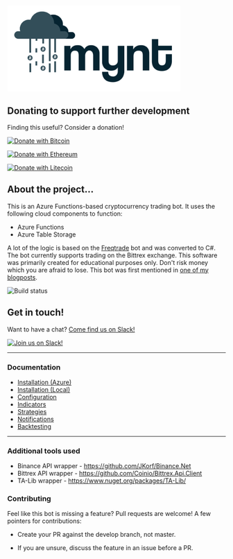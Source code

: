 <img src="https://raw.githubusercontent.com/sthewissen/Mynt/master/img/myntlogo.png" alt="Mynt" width="400" />

## Donating to support further development

Finding this useful? Consider a donation!

[![Donate with Bitcoin](https://en.cryptobadges.io/badge/small/17AM4MFXuyC72HSur44foWBxSDGUPgZJwD)](https://en.cryptobadges.io/donate/17AM4MFXuyC72HSur44foWBxSDGUPgZJwD)

[![Donate with Ethereum](https://en.cryptobadges.io/badge/small/0xa6281eb66b919cfa471dc304d326588844fc1228)](https://en.cryptobadges.io/donate/0xa6281eb66b919cfa471dc304d326588844fc1228)

[![Donate with Litecoin](https://en.cryptobadges.io/badge/small/LZ2sL2ZSWLCoG2X39SzEaqXSYTDL7k9Wpz)](https://en.cryptobadges.io/donate/LZ2sL2ZSWLCoG2X39SzEaqXSYTDL7k9Wpz)


## About the project...
This is an Azure Functions-based cryptocurrency trading bot. It uses the following cloud components to function:

- Azure Functions
- Azure Table Storage

A lot of the logic is based on the [Freqtrade] bot and was converted to C#. The bot currently supports trading on the Bittrex exchange. This software was primarily created for educational purposes only. Don't risk money which you are afraid to lose. This bot was first mentioned in [one of my blogposts].

![Build status](https://sthewissen.visualstudio.com/_apis/public/build/definitions/c865956c-413b-4c44-b678-45d3026ae0b0/20/badge)

## Get in touch!

Want to have a chat? [Come find us on Slack!]

<a href="https://join.slack.com/t/mynt-bot/signup"><img src="https://upload.wikimedia.org/wikipedia/commons/b/b9/Slack_Technologies_Logo.svg" alt="Join us on Slack!" width="100" /></a>

---

### Documentation

* [Installation (Azure)](https://github.com/sthewissen/Mynt/wiki/Installation-(Azure))
* [Installation (Local)](https://github.com/sthewissen/Mynt/wiki/Installation-(Local))
* [Configuration](https://github.com/sthewissen/Mynt/wiki/Configuration)
* [Indicators](https://github.com/sthewissen/Mynt/wiki/Indicators)
* [Strategies](https://github.com/sthewissen/Mynt/wiki/Strategies)
* [Notifications](https://github.com/sthewissen/Mynt/wiki/Notifications)
* [Backtesting](https://github.com/sthewissen/Mynt/wiki/Backtesting)

---

### Additional tools used

- Binance API wrapper - https://github.com/JKorf/Binance.Net
- Bittrex API wrapper - https://github.com/Coinio/Bittrex.Api.Client
- TA-Lib wrapper - https://www.nuget.org/packages/TA-Lib/

### Contributing

Feel like this bot is missing a feature? Pull requests are welcome! A few pointers for contributions:

- Create your PR against the develop branch, not master.
- If you are unsure, discuss the feature in an issue before a PR.

   [Freqtrade]: <https://github.com/gcarq/freqtrade>
   [Come find us on Slack!]: <https://join.slack.com/t/mynt-bot/shared_invite/enQtMzI3ODgzNTE1OTg3LTMyMGQyNTUxNTg2ODEwMjBjMDE0YzI5NDU3ZGI0MzVjMjBhYzBlNWE5MTMwMzIyZTViNmM2YTUxYzZhYjcyMTA>
   [one of my blogposts]: <https://www.thewissen.io/building-cryptocurrency-trading-bot-using-azure-part-1>
